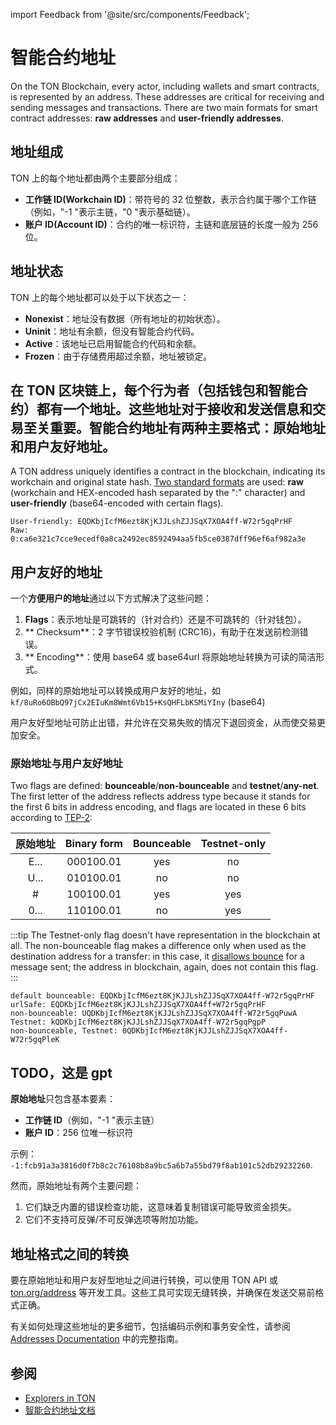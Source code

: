 import Feedback from '@site/src/components/Feedback';

# 智能合约地址

On the TON Blockchain, every actor, including wallets and smart contracts, is represented by an address. These addresses are critical for receiving and sending messages and transactions. There are two main formats for smart contract addresses: **raw addresses** and **user-friendly addresses**.

## 地址组成

TON 上的每个地址都由两个主要部分组成：

- **工作链 ID(Workchain ID)**：带符号的 32 位整数，表示合约属于哪个工作链（例如，"-1 "表示主链，"0 "表示基础链）。
- **账户 ID(Account ID)**：合约的唯一标识符，主链和底层链的长度一般为 256 位。

## 地址状态

TON 上的每个地址都可以处于以下状态之一：

- **Nonexist**：地址没有数据（所有地址的初始状态）。
- **Uninit**：地址有余额，但没有智能合约代码。
- **Active**：该地址已启用智能合约代码和余额。
- **Frozen**：由于存储费用超过余额，地址被锁定。

## 在 TON 区块链上，每个行为者（包括钱包和智能合约）都有一个地址。这些地址对于接收和发送信息和交易至关重要。智能合约地址有两种主要格式：**原始地址**和**用户友好地址**。

A TON address uniquely identifies a contract in the blockchain, indicating its workchain and original state hash. [Two standard formats](/v3/documentation/smart-contracts/addresses#raw-and-user-friendly-addresses) are used: **raw** (workchain and HEX-encoded hash separated by the ":" character) and **user-friendly** (base64-encoded with certain flags).

```
User-friendly: EQDKbjIcfM6ezt8KjKJJLshZJJSqX7XOA4ff-W72r5gqPrHF
Raw: 0:ca6e321c7cce9ecedf0a8ca2492ec8592494aa5fb5ce0387dff96ef6af982a3e
```

## 用户友好的地址

一个**方便用户的地址**通过以下方式解决了这些问题：

1. **Flags**：表示地址是可跳转的（针对合约）还是不可跳转的（针对钱包）。
2. \*\* Checksum\*\*：2 字节错误校验机制 (CRC16)，有助于在发送前检测错误。
3. \*\* Encoding\*\*：使用 base64 或 base64url 将原始地址转换为可读的简洁形式。

例如，同样的原始地址可以转换成用户友好的地址，如\
`kf/8uRo6OBbQ97jCx2EIuKm8Wmt6Vb15+KsQHFLbKSMiYIny` (base64)

用户友好型地址可防止出错，并允许在交易失败的情况下退回资金，从而使交易更加安全。

### 原始地址与用户友好地址

Two flags are defined: **bounceable**/**non-bounceable** and **testnet**/**any-net**. The first letter of the address reflects address type because it stands for the first 6 bits in address encoding, and flags are located in these 6 bits according to [TEP-2](https://github.com/ton-blockchain/TEPs/blob/master/text/0002-address.md#smart-contract-addresses):

|                         原始地址                         |        Binary form        | Bounceable | Testnet-only |
| :--------------------------------------------------: | :-----------------------: | :--------: | :----------: |
| E... | 000100.01 |     yes    |      no      |
| U... | 010100.01 |     no     |      no      |
|                           #                          | 100100.01 |     yes    |      yes     |
| 0... | 110100.01 |     no     |      yes     |

:::tip
The Testnet-only flag doesn't have representation in the blockchain at all. The non-bounceable flag makes a difference only when used as the destination address for a transfer: in this case, it [disallows bounce](/v3/documentation/smart-contracts/message-management/non-bounceable-messages) for a message sent; the address in blockchain, again, does not contain this flag.
:::

```
default bounceable: EQDKbjIcfM6ezt8KjKJJLshZJJSqX7XOA4ff-W72r5gqPrHF
urlSafe: EQDKbjIcfM6ezt8KjKJJLshZJJSqX7XOA4ff+W72r5gqPrHF
non-bounceable: UQDKbjIcfM6ezt8KjKJJLshZJJSqX7XOA4ff-W72r5gqPuwA
Testnet: kQDKbjIcfM6ezt8KjKJJLshZJJSqX7XOA4ff-W72r5gqPgpP
non-bounceable, Testnet: 0QDKbjIcfM6ezt8KjKJJLshZJJSqX7XOA4ff-W72r5gqPleK
```

## TODO，这是 gpt

**原始地址**只包含基本要素：

- **工作链 ID**（例如，"-1 "表示主链）
- **账户 ID**：256 位唯一标识符

示例：\
`-1:fcb91a3a3816d0f7b8c2c76108b8a9bc5a6b7a55bd79f8ab101c52db29232260`.

然而，原始地址有两个主要问题：

1. 它们缺乏内置的错误检查功能，这意味着复制错误可能导致资金损失。
2. 它们不支持可反弹/不可反弹选项等附加功能。

## 地址格式之间的转换

要在原始地址和用户友好型地址之间进行转换，可以使用 TON API 或 [ton.org/address](https://ton.org/address) 等开发工具。这些工具可实现无缝转换，并确保在发送交易前格式正确。

有关如何处理这些地址的更多细节，包括编码示例和事务安全性，请参阅 [Addresses Documentation](/v3/documentation/smart-contracts/addresses) 中的完整指南。

## 参阅

- [Explorers in TON](/v3/concepts/dive-into-ton/ton-ecosystem/explorers-in-ton)
- [智能合约地址文档](/v3/documentation/smart-contracts/addresses)

<Feedback />

